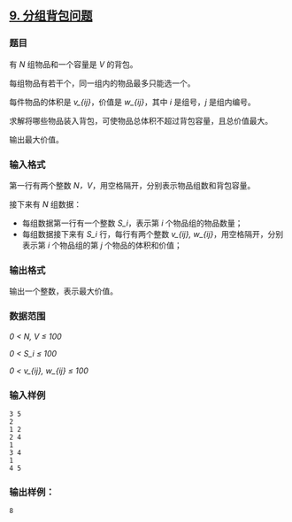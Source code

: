 ## [9. 分组背包问题](https://www.acwing.com/problem/content/9/)

### 题目

有 *N* 组物品和一个容量是 *V* 的背包。

每组物品有若干个，同一组内的物品最多只能选一个。

每件物品的体积是 *v_{ij}*，价值是 *w_{ij}*，其中 *i* 是组号，*j* 是组内编号。

求解将哪些物品装入背包，可使物品总体积不超过背包容量，且总价值最大。

输出最大价值。

### 输入格式

第一行有两个整数 *N，V*，用空格隔开，分别表示物品组数和背包容量。

接下来有 *N* 组数据：

- 每组数据第一行有一个整数 *S_i*，表示第 *i* 个物品组的物品数量；
- 每组数据接下来有 *S_i* 行，每行有两个整数 *v_{ij}, w_{ij}*，用空格隔开，分别表示第 *i* 个物品组的第 *j* 个物品的体积和价值；

### 输出格式

输出一个整数，表示最大价值。

### 数据范围

*0 < N, V ≤ 100*

*0 < S_i ≤ 100*

*0 < v_{ij}, w_{ij} ≤ 100*

### 输入样例

```
3 5
2
1 2
2 4
1
3 4
1
4 5
```

### 输出样例：

```
8
```
